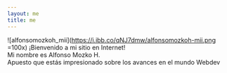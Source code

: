 ```yaml
---
layout: me
title: me
---
```



![alfonsomozkoh_mii](https://i.ibb.co/qNJ7dmw/alfonsomozkoh-mii.png =100x)
¡Bienvenido a mi sitio en Internet!  
Mi nombre es Alfonso Mozko H.  
Apuesto que estás impresionado sobre los avances en el mundo Webdev  
